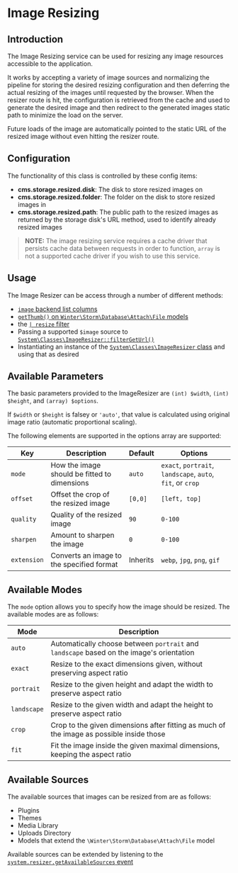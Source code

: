 # Image Resizing

## Introduction

The Image Resizing service can be used for resizing any image resources accessible to the application.

It works by accepting a variety of image sources and normalizing the pipeline for storing the desired resizing configuration and then deferring the actual resizing of the images until requested by the browser. When the resizer route is hit, the configuration is retrieved from the cache and used to generate the desired image and then redirect to the generated images static path to minimize the load on the server.

Future loads of the image are automatically pointed to the static URL of the resized image without even hitting the resizer route.

## Configuration

The functionality of this class is controlled by these config items:

- **cms.storage.resized.disk**: The disk to store resized images on
- **cms.storage.resized.folder**: The folder on the disk to store resized images in
- **cms.storage.resized.path**: The public path to the resized images as returned by the storage disk's URL method, used to identify already resized images

> **NOTE:** The image resizing service requires a cache driver that persists cache data between requests in order to function, `array` is not a supported cache driver if you wish to use this service.

## Usage

The Image Resizer can be access through a number of different methods:

- [`image` backend list columns](../backend/lists#image)
- [`getThumb()` on `Winter\Storm\Database\Attach\File` models](../database/attachments#viewing-attachments)
- the [`| resize` filter](/docs/v1.2/markup/filters/resize)
- Passing a supported `$image` source to [`System\Classes\ImageResizer::filterGetUrl()`](/docs/v1.2/api/System/Classes/ImageResizer#method-filtergeturl)
- Instantiating an instance of the [`System\Classes\ImageResizer` class](/docs/v1.2/api/System/Classes/ImageResizer#method-construct) and using that as desired

## Available Parameters

The basic parameters provided to the ImageResizer are `(int) $width`, `(int) $height`, and `(array) $options`.

If `$width` or `$height` is falsey or `'auto'`, that value is calculated using original image ratio (automatic proportional scaling).

The following elements are supported in the options array are supported:

Key | Description | Default | Options
--- | --- | --- | ---
`mode` | How the image should be fitted to dimensions | `auto` | `exact`, `portrait`, `landscape`, `auto`, `fit`, or `crop`
`offset` | Offset the crop of the resized image | `[0,0]` | `[left, top]`
`quality` | Quality of the resized image | `90` | `0-100`
`sharpen` | Amount to sharpen the image | `0` | `0-100`
`extension` | Converts an image to the specified format | Inherits | `webp`, `jpg`, `png`, `gif`

## Available Modes

The `mode` option allows you to specify how the image should be resized. The available modes are as follows:

Mode | Description
--- | ---
`auto` | Automatically choose between `portrait` and `landscape` based on the image's orientation
`exact` | Resize to the exact dimensions given, without preserving aspect ratio
`portrait` | Resize to the given height and adapt the width to preserve aspect ratio
`landscape` | Resize to the given width and adapt the height to preserve aspect ratio
`crop` | Crop to the given dimensions after fitting as much of the image as possible inside those
`fit` | Fit the image inside the given maximal dimensions, keeping the aspect ratio

## Available Sources

The available sources that images can be resized from are as follows:

- Plugins
- Themes
- Media Library
- Uploads Directory
- Models that extend the `\Winter\Storm\Database\Attach\File` model

Available sources can be extended by listening to the [`system.resizer.getAvailableSources` event](/docs/v1.2/api/events/system/resizer/getAvailableSources)
